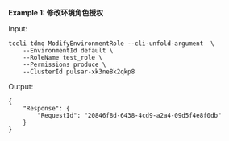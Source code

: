 **Example 1: 修改环境角色授权**



Input: 

```
tccli tdmq ModifyEnvironmentRole --cli-unfold-argument  \
    --EnvironmentId default \
    --RoleName test_role \
    --Permissions produce \
    --ClusterId pulsar-xk3ne8k2qkp8
```

Output: 
```
{
    "Response": {
        "RequestId": "20846f8d-6438-4cd9-a2a4-09d5f4e8f0db"
    }
}
```


